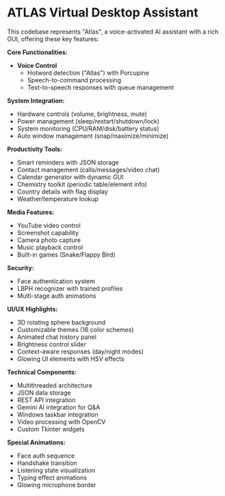 # ATLAS Virtual Desktop Assistant
This codebase represents "Atlas", a voice-activated AI assistant with a rich GUI, offering these key features:

**Core Functionalities:**
- **Voice Control**  
  - Hotword detection ("Atlas") with Porcupine
  - Speech-to-command processing
  - Text-to-speech responses with queue management

**System Integration:**
- Hardware controls (volume, brightness, mute)  
- Power management (sleep/restart/shutdown/lock)  
- System monitoring (CPU/RAM/disk/battery status)  
- Auto window management (snap/maximize/minimize)

**Productivity Tools:**
- Smart reminders with JSON storage  
- Contact management (calls/messages/video chat)  
- Calendar generator with dynamic GUI  
- Chemistry toolkit (periodic table/element info)  
- Country details with flag display  
- Weather/temperature lookup

**Media Features:**
- YouTube video control  
- Screenshot capability  
- Camera photo capture  
- Music playback control  
- Built-in games (Snake/Flappy Bird)

**Security:**
- Face authentication system  
- LBPH recognizer with trained profiles  
- Multi-stage auth animations

**UI/UX Highlights:**
- 3D rotating sphere background  
- Customizable themes (16 color schemes)  
- Animated chat history panel  
- Brightness control slider  
- Context-aware responses (day/night modes)  
- Glowing UI elements with HSV effects

**Technical Components:**
- Multithreaded architecture  
- JSON data storage  
- REST API integration  
- Gemini AI integration for Q&A  
- Windows taskbar integration  
- Video processing with OpenCV  
- Custom Tkinter widgets

**Special Animations:**
- Face auth sequence  
- Handshake transition  
- Listening state visualization  
- Typing effect animations  
- Glowing microphone border
